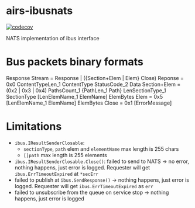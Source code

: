 # airs-ibusnats
[![codecov](https://codecov.io/gh/untillpro/airs-ibusnats/branch/master/graph/badge.svg?token=HmtGrmC6C1)](https://codecov.io/gh/untillpro/airs-ibusnats)

NATS implementation of ibus interface

# Bus packets binary formats
Response Stream = Response | ({Section+Elem | Elem} Close)
Reponse = 0x0 ContentTypeLen_1 ContentType StatusCode_2 Data
Section+Elem = (0x2 | 0x3 | 0x4) PathsCount_1 {PathLen_1 Path} LenSectionType_1 SectionType [LenElemName_1 ElemName] ElemBytes
Elem = 0x5 [LenElemName_1 ElemName] ElemBytes
Close = 0x1 [ErrorMessage]

# Limitations
- `ibus.IResultSenderClosable`:
  - `sectionType`, `path` elem and `elementName` max length is 255 chars
  - `[]path` max length is 255 elements
- `ibus.IResultSenderClosable.Close()`: failed to send to NATS -> no error, nothing happens, just error is logged. Requester will get `ibus.ErrTimeoutExpired` at `*secErr`
- failed to publish at `ibus.SendResponse()` -> nothing happens, just error is logged. Requester will get `ibus.ErrTimeoutExpired` as `err`
- failed to unsubscribe from the queue on service stop -> nothing happens, just error is logged
